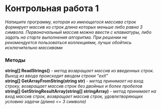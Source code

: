 # Контрольная работа 1

_Напишите программу, которая из имеющегося массива строк формирует массив из строк длина которых меньше либо равна 3 символа. Первоначальный массив можно ввести с клавиатуры, либо задать на старте выполнения алгоритма. При решении не рекомендуется пользоваться коллекциями, лучше обойтись исключительно массивами_

### Методы
**string[] ReadStrings()** - _метод возвращает массив из введенных строк. Выход из ввода происходит вводом строки "exit"_   
**string[] GetArrayFromString(string str)** - _метод принимает на вход строку, возвращает массив строк без двойных и более пробелов_   
**string[] GetStringResultArray(string[] stringArray)** - _метод принимает на вход массив строк, возвращает массив строк, удовлетворяющих условию задачи (длина <= 3 символа)_   


